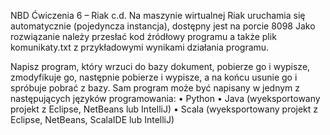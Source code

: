NBD Ćwiczenia 6 – Riak c.d.
Na maszynie wirtualnej Riak uruchamia się automatycznie (pojedyncza instancja), dostępny jest na porcie 8098 
Jako rozwiązanie należy przesłać kod źródłowy programu a także plik komunikaty.txt z przykładowymi wynikami działania programu. 
 
Napisz program, który wrzuci do bazy dokument, pobierze go i wypisze, zmodyfikuje go,
następnie pobierze i wypisze, a na końcu usunie go i spróbuje pobrać z bazy.
Sam program może być napisany w jednym z następujących języków programowania: 
•	Python 
•	Java (wyeksportowany projekt z Eclipse, NetBeans lub IntelliJ) 
•	Scala (wyeksportowany projekt z Eclipse, NetBeans, ScalaIDE lub IntelliJ)
